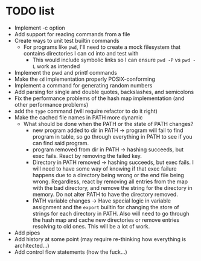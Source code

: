 # TODO list
* Implement -c option
* Add support for reading commands from a file
* Create ways to unit test builtin commands
  * For programs like `pwd`, I'll need to create a mock filesystem that contains directories I can 
    cd into and test with
    * This would include symbolic links so I can ensure `pwd -P` vs `pwd -L` work as intended
* Implement the pwd and printf commands
* Make the `cd` implementation properly POSIX-conforming
* Implement a command for generating random numbers
* Add parsing for single and double quotes, backslashes, and semicolons
* Fix the performance problems of the hash map implementation (and other performance problems)
* add the `type` command (will require refactor to do it right)
* Make the cached file names in PATH more dynamic
  * What should be done when the PATH or the state of PATH changes?
    * new program added to dir in PATH -> program will fail to find program in table, so go through
      everything in PATH to see if you can find said program.
    * program removed from dir in PATH -> hashing succeeds, but exec fails. React by removing the
      failed key.
    * Directory in PATH removed -> hashing succeeds, but exec fails. I will need to have some way
      of knowing if that  exec failure happens due to a directory being wrong or the end file being
      wrong. Regardless, react by removing all entries from the map with the bad directory, and
      remove the string for the directory in memory. Do not alter PATH to have the directory
      removed.
    * PATH variable changes -> Have special logic in variable assignment and the `export` builtin
      for changing the store of strings for each directory in PATH. Also will need to go through the
      hash map and cache new directories or remove entries resolving to old ones. This will be a lot
      of work.
* Add pipes
* Add history at some point (may require re-thinking how everything is architected...)
* Add control flow statements (how the fuck...)
